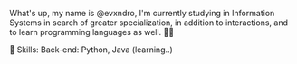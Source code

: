 What's up, my name is @evxndro, I'm currently studying in Information Systems in search of greater specialization, in addition to interactions, and to learn programming languages as well. 🤪🤙

🚀 Skills: Back-end: Python, Java (learning..)
